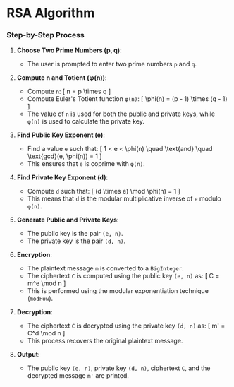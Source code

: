 # RSA Algorithm

### Step-by-Step Process

1. **Choose Two Prime Numbers (p, q)**:
    - The user is prompted to enter two prime numbers `p` and `q`.
  
2. **Compute n and Totient (φ(n))**:
    - Compute `n`:
      \[
      n = p \times q
      \]
    - Compute Euler's Totient function `φ(n)`:
      \[
      \phi(n) = (p - 1) \times (q - 1)
      \]
    - The value of `n` is used for both the public and private keys, while `φ(n)` is used to calculate the private key.

3. **Find Public Key Exponent (e)**:
    - Find a value `e` such that:
      \[
      1 < e < \phi(n) \quad \text{and} \quad \text{gcd}(e, \phi(n)) = 1
      \]
    - This ensures that `e` is coprime with `φ(n)`.

4. **Find Private Key Exponent (d)**:
    - Compute `d` such that:
      \[
      (d \times e) \mod \phi(n) = 1
      \]
    - This means that `d` is the modular multiplicative inverse of `e` modulo `φ(n)`.

5. **Generate Public and Private Keys**:
    - The public key is the pair `(e, n)`.
    - The private key is the pair `(d, n)`.

6. **Encryption**:
    - The plaintext message `m` is converted to a `BigInteger`.
    - The ciphertext `C` is computed using the public key `(e, n)` as:
      \[
      C = m^e \mod n
      \]
    - This is performed using the modular exponentiation technique (`modPow`).

7. **Decryption**:
    - The ciphertext `C` is decrypted using the private key `(d, n)` as:
      \[
      m' = C^d \mod n
      \]
    - This process recovers the original plaintext message.

8. **Output**:
    - The public key `(e, n)`, private key `(d, n)`, ciphertext `C`, and the decrypted message `m'` are printed.
